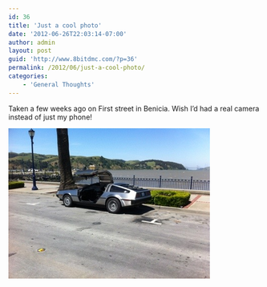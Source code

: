 ```yaml
---
id: 36
title: 'Just a cool photo'
date: '2012-06-26T22:03:14-07:00'
author: admin
layout: post
guid: 'http://www.8bitdmc.com/?p=36'
permalink: /2012/06/just-a-cool-photo/
categories:
    - 'General Thoughts'
---
```


Taken a few weeks ago on First street in Benicia. Wish I’d had a real camera instead of just my phone!

[![20120626-220302.jpg](assets/images/2012/06/20120626-220302.jpg)](assets/images/2012/06/20120626-220302.jpg)